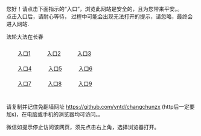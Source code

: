 您好！请点击下面指示的“入口”，浏览此网站是安全的，且为您带来平安。。 <br/>
点击入口后，请耐心等待， 过程中可能会出现无法打开的提示，请忽略，最终会进入网站. </br>

法轮大法在长春<br/>
<div style="padding:10px"><a style="margin:20px" target="_blank" href="https://d86jf6xqj7w5n.cloudfront.net/2Qpsp?bfihlo" id="ccLink1" rel="nofollow">入口1</a> <a target="_blank" style="margin:20px" href="https://d3rgae9m89fb0g.cloudfront.net/2Qpsp?udmvld" id="ccLink2" rel="nofollow">入口2</a> <a style="margin:20px" target="_blank" href="https://d33qevg6rddf70.cloudfront.net/2Qpsp?mpofzj" id="ccLink3" rel="nofollow">入口3</a></div>

<div style="padding:10px" ><a style="margin:20px" target="_blank" href="https://d86jf6xqj7w5n.cloudfront.net/2Qpsp?bfihlo" id="ccLink4" rel="nofollow">入口4</a> <a style="margin:20px" href="https://d3rgae9m89fb0g.cloudfront.net/2Qpsp?udmvld" target="_blank" id="ccLink5" rel="nofollow">入口5</a> <a style="margin:20px" href="https://d33qevg6rddf70.cloudfront.net/2Qpsp?mpofzj" target="_blank" id="ccLink6" rel="nofollow">入口6</a></div>

<div style="padding:10px"><a style="margin:20px" target="_blank" href="https://d86jf6xqj7w5n.cloudfront.net/2Qpsp?bfihlo" id="ccLink7" rel="nofollow">入口7</a> <a style="margin:20px" href="https://d3rgae9m89fb0g.cloudfront.net/2Qpsp?udmvld" target="_blank" id="ccLink8" rel="nofollow">入口8</a> <a style="margin:20px" target="_blank" href="https://d33qevg6rddf70.cloudfront.net/2Qpsp?mpofzj" id="ccLink9" rel="nofollow">入口9</a></div>

<br/>



请复制并记住免翻墙网址 https://github.com/yntd/changchunzx (http后一定要加s)，在电脑或手机的浏览器均可访问。。<br/>

微信如提示停止访问该网页，须先点击右上角，选择浏览器打开。
